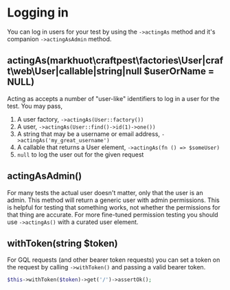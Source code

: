 # Logging in

You can log in users for your test by using the `->actingAs` method and it's companion `->actingAsAdmin` method.

## actingAs(markhuot\craftpest\factories\User|craft\web\User|callable|string|null $userOrName = NULL)
Acting as accepts a number of "user-like" identifiers to log in a user for the test. You may pass,

1. A user factory, `->actingAs(User::factory())`
2. A user, `->actingAs(User::find()->id(1)->one())`
3. A string that may be a username or email address, `->actingAs('my_great_username')`
4. A callable that returns a User element, `->actingAs(fn () => $someUser)`
5. `null` to log the user out for the given request

## actingAsAdmin()
For many tests the actual user doesn't matter, only that the user is an admin. This method
will return a generic user with admin permissions. This is helpful for testing that something
works, not whether the permissions for that thing are accurate. For more fine-tuned permission
testing you should use `->actingAs()` with a curated user element.

## withToken(string $token)
For GQL requests (and other bearer token requests) you can set a token on the request by calling
`->withToken()` and passing a valid bearer token.

```php
$this->withToken($token)->get('/')->assertOk();
```